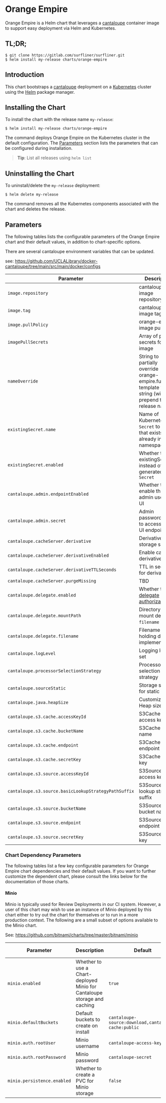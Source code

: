 # Orange Empire

Orange Empire is a Helm chart that leverages a [cantaloupe][cantaloupe] container
image to support easy deployment via Helm and Kubernetes.

## TL;DR;

```console
$ git clone https://gitlab.com/surfliner/surfliner.git
$ helm install my-release charts/orange-empire
```

## Introduction

This chart bootstraps a [cantaloupe][cantaloupe] deployment on a [Kubernetes](http://kubernetes.io) cluster using the [Helm](https://helm.sh) package manager.

## Installing the Chart
To install the chart with the release name `my-release`:

```console
$ helm install my-release charts/orange-empire
```

The command deploys Orange Empire on the Kubernetes cluster in the default configuration. The [Parameters](#parameters) section lists the parameters that can be configured during installation.

> **Tip**: List all releases using `helm list`

## Uninstalling the Chart

To uninstall/delete the `my-release` deployment:

```console
$ helm delete my-release
```

The command removes all the Kubernetes components associated with the chart and deletes the release.

## Parameters

The following tables lists the configurable parameters of the Orange Empire chart and their default values, in addition to chart-specific options.

There are several cantaloupe environment variables that can be updated.

see: https://github.com/UCLALibrary/docker-cantaloupe/tree/main/src/main/docker/configs

| Parameter | Description | Default | Environment Variable |
| --------- | ----------- | ------- | -------------------- |
| `image.repository` | cantaloupe image repository | `uclalibrary/cantaloupe` | N/A |
| `image.tag` | cantaloupe image tag to use | `5.0.5-1` | N/A |
| `image.pullPolicy` | orange-empire image pullPolicy | `Always` | N/A |
| `imagePullSecrets` | Array of pull secrets for the image | `[]` | N/A |
| `nameOverride` | String to partially override orange-empire.fullname template with a string (will prepend the release name) | `""` | N/A |
| `existingSecret.name` | Name of Kubernetes `Secret` to use that exists already in namespace | `orange-empire` | N/A |
| `existingSecret.enabled` | Whether to use existingSecret instead of Chart generated `Secret` | `orange-empire` | N/A |
| `cantaloupe.admin.endpointEnabled` | Whether to enable the admin user and UI| `true` | `CANTALOUPE_ENDPOINT_ADMIN_ENABLED` |
| `cantaloupe.admin.secret` | Admin password/secret to access admin UI endpoint | `admin-password` | `CANTALOUPE_ENDPOINT_ADMIN_SECRET` |
| `cantaloupe.cacheServer.derivative` | Derivative storage source | `S3Cache` | `CANTALOUPE_CACHE_SERVER_DERIVATIVE` |
| `cantaloupe.cacheServer.derivativeEnabled` | Enable caching derivatives | `false` | `CANTALOUPE_ENDPOINT_ADMIN_ENABLED` |
| `cantaloupe.cacheServer.derivativeTTLSeconds` | TTL in seconds for derivatives | `3600` | `CANTALOUPE_CACHE_SERVER_DERIVATIVE_TTL_SECONDS` |
| `cantaloupe.cacheServer.purgeMissing` | TBD | `true` | `CANTALOUPE_CACHE_SERVER_PURGE_MISSING` |
| `cantaloupe.delegate.enabled` | Whether to use [delegate authorization][delegate] | `true` | `CANTALOUPE_DELEGATE_SCRIPT_ENABLED` |
| `cantaloupe.delegate.mountPath` | Directory to mount delegate `filename` into | `/mnt/cantaloupe` | N/A |
| `cantaloupe.delegate.filename` | Filename holding delegate implementation | `delegate.rb` | N/A |
| `cantaloupe.logLevel` | Logging level to set | `info` | `CANTALOUPE_LOG_APPLICATION_LEVEL` |
| `cantaloupe.processorSelectionStrategy` | Processor selection strategy | `ManualSelectionStrategy` | `CANTALOUPE_PROCESSOR_SELECTION_STRATEGY` |
| `cantaloupe.sourceStatic` | Storage source for static files | `S3Source` | `CANTALOUPE_SOURCE_STATIC` |
| `cantaloupe.java.heapSize` | Customize Java Heap size | `1g` | `JAVA_HEAP_SIZE` |
| `cantaloupe.s3.cache.accessKeyId` | S3Cache access key id | `nil` | `CANTALOUPE_S3CACHE_ACCESS_KEY_ID` |
| `cantaloupe.s3.cache.bucketName` | S3Cache bucket name | `nil` | `CANTALOUPE_S3CACHE_BUCKET_NAME` |
| `cantaloupe.s3.cache.endpoint` | S3Cache endpoint URL | `nil` | `CANTALOUPE_S3CACHE_ENDPOINT` |
| `cantaloupe.s3.cache.secretKey` | S3Cache secret key | `nil` | `CANTALOUPE_S3CACHE_SECRET_KEY` |
| `cantaloupe.s3.source.accessKeyId` | S3Source access key id | `nil` | `CANTALOUPE_S3SOURCE_ACCESS_KEY_ID` |
| `cantaloupe.s3.source.basicLookupStrategyPathSuffix` | S3Source lookup strategy suffix | `.jpx` | `CANTALOUPE_S3SOURCE_BASICLOOKUPSTRATEGY_PATH_SUFFIX` |
| `cantaloupe.s3.source.bucketName` | S3Source bucket name | `nil` | `CANTALOUPE_S3SOURCE_BASICLOOKUPSTRATEGY_BUCKET_NAME` |
| `cantaloupe.s3.source.endpoint` | S3Source endpoint URL | `nil` | `CANTALOUPE_S3SOURCE_ENDPOINT` |
| `cantaloupe.s3.source.secretKey` | S3Source secret key | `nil` | `CANTALOUPE_S3SOURCE_SECRET_KEY` |

### Chart Dependency Parameters

The following tables list a few key configurable parameters for Orange Empire chart dependencies and their default values. If you want to further customize the dependent chart, please consult the links below for the documentation of those charts.

#### Minio

Minio is typically used for Review Deployments in our CI system. However, a user of this chart may wish to use an
instance of Minio deployed by this chart either to try out the chart for themselves or to run in a more production
context. The following are a small subset of options available to the Minio chart.

See: https://github.com/bitnami/charts/tree/master/bitnami/minio

| Parameter | Description | Default | Environment Variable |
| --------- | ----------- | ------- | -------------------- |
| `minio.enabled` | Whether to use a Chart-deployed Minio for Cantaloupe storage and caching | `true` | N/A |
| `minio.defaultBuckets` | Default buckets to create on install | `cantaloupe-source:download,cantaloupe-cache:public` | N/A |
| `minio.auth.rootUser` | Minio username | `cantaloupe-access-key` | N/A |
| `minio.auth.rootPassword` | Minio password | `cantaloupe-secret` | N/A |
| `minio.persistence.enabled` | Whether to create a PVC for Minio storage | `false` | N/A |

[cantaloupe]:https://github.com/UCLALibrary/docker-cantaloupe
[delegate]:https://cantaloupe-project.github.io/manual/5.0/delegate-system.html
